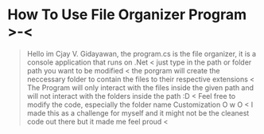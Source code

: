 # How To Use File Organizer Program >-<
> Hello im Cjay V. Gidayawan, the program.cs is the file organizer, it is a console application that runs on .Net <
> just type in the path or folder path you want to be modified <
> the porgram will create the neccessary folder to contain the files to their respective extensions <
> The Program will only interact with the files inside the given path and will not interact with the folders inside the path :D <
> Feel free to modify the code, especially the folder name Customization O w O <
> I made this as a challenge for myself and it might not be the cleanest code out there but it made me feel proud < 
